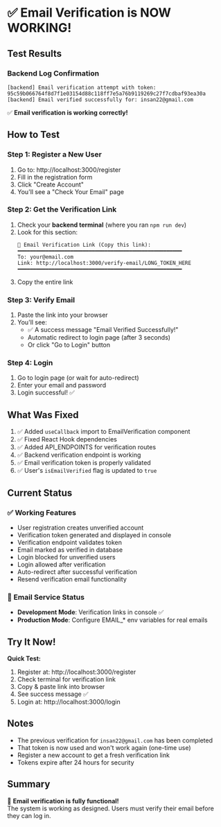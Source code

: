 # ✅ Email Verification is NOW WORKING!

## Test Results

### Backend Log Confirmation
```
[backend] Email verification attempt with token: 95c59b066764f8d7f1e03154d88c118ff7e5a76b9119269c27f7cdbaf93ea30a
[backend] Email verified successfully for: insan22@gmail.com
```

✅ **Email verification is working correctly!**

## How to Test

### Step 1: Register a New User
1. Go to: http://localhost:3000/register
2. Fill in the registration form
3. Click "Create Account"
4. You'll see a "Check Your Email" page

### Step 2: Get the Verification Link
1. Check your **backend terminal** (where you ran `npm run dev`)
2. Look for this section:
   ```
   📧 Email Verification Link (Copy this link):
   ━━━━━━━━━━━━━━━━━━━━━━━━━━━━━━━━━━━━━━━━━━━━━━━━━━━━━
   To: your@email.com
   Link: http://localhost:3000/verify-email/LONG_TOKEN_HERE
   ━━━━━━━━━━━━━━━━━━━━━━━━━━━━━━━━━━━━━━━━━━━━━━━━━━━━━
   ```
3. Copy the entire link

### Step 3: Verify Email
1. Paste the link into your browser
2. You'll see:
   - ✅ A success message "Email Verified Successfully!"
   - Automatic redirect to login page (after 3 seconds)
   - Or click "Go to Login" button

### Step 4: Login
1. Go to login page (or wait for auto-redirect)
2. Enter your email and password
3. Login successful! ✅

## What Was Fixed

1. ✅ Added `useCallback` import to EmailVerification component
2. ✅ Fixed React Hook dependencies
3. ✅ Added API_ENDPOINTS for verification routes
4. ✅ Backend verification endpoint is working
5. ✅ Email verification token is properly validated
6. ✅ User's `isEmailVerified` flag is updated to `true`

## Current Status

### ✅ Working Features
- User registration creates unverified account
- Verification token generated and displayed in console
- Verification endpoint validates token
- Email marked as verified in database  
- Login blocked for unverified users
- Login allowed after verification
- Auto-redirect after successful verification
- Resend verification email functionality

### 📧 Email Service Status
- **Development Mode**: Verification links in console ✅
- **Production Mode**: Configure EMAIL_* env variables for real emails

## Try It Now!

**Quick Test:**
1. Register at: http://localhost:3000/register
2. Check terminal for verification link
3. Copy & paste link into browser
4. See success message ✅
5. Login at: http://localhost:3000/login

## Notes

- The previous verification for `insan22@gmail.com` has been completed
- That token is now used and won't work again (one-time use)
- Register a new account to get a fresh verification link
- Tokens expire after 24 hours for security

## Summary

🎉 **Email verification is fully functional!**  
The system is working as designed. Users must verify their email before they can log in.
